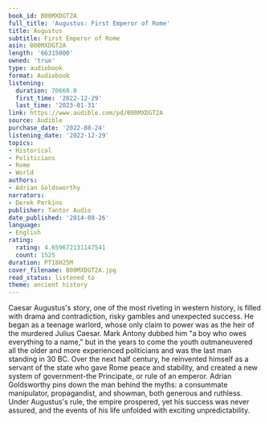 ```yaml
---
book_id: B00MXDGT2A
full_title: 'Augustus: First Emperor of Rome'
title: Augustus
subtitle: First Emperor of Rome
asin: B00MXDGT2A
length: '66315000'
owned: 'true'
type: audiobook
format: Audiobook
listening:
  duration: 70660.0
  first_time: '2022-12-29'
  last_time: '2023-01-31'
link: https://www.audible.com/pd/B00MXDGT2A
source: Audible
purchase_date: '2022-08-24'
listening_date: '2022-12-29'
topics:
- Historical
- Politicians
- Rome
- World
authors:
- Adrian Goldsworthy
narrators:
- Derek Perkins
publisher: Tantor Audio
date_published: '2014-08-26'
language:
- English
rating:
  rating: 4.659672131147541
  count: 1525
duration: PT18H25M
cover_filename: B00MXDGT2A.jpg
read_status: listened to
theme: ancient history
---
```

Caesar Augustus's story, one of the most riveting in western history, is filled with drama and contradiction, risky gambles and unexpected success. He began as a teenage warlord, whose only claim to power was as the heir of the murdered Julius Caesar. Mark Antony dubbed him "a boy who owes everything to a name," but in the years to come the youth outmaneuvered all the older and more experienced politicians and was the last man standing in 30 BC. Over the next half century, he reinvented himself as a servant of the state who gave Rome peace and stability, and created a new system of government-the Principate, or rule of an emperor. Adrian Goldsworthy pins down the man behind the myths: a consummate manipulator, propagandist, and showman, both generous and ruthless. Under Augustus's rule, the empire prospered, yet his success was never assured, and the events of his life unfolded with exciting unpredictability.
